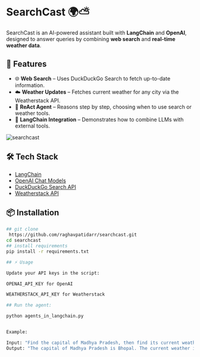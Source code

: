 # SearchCast 🌍⛅

SearchCast is an AI-powered assistant built with **LangChain** and **OpenAI**, designed to answer queries by combining **web search** and **real-time weather data**.

## 🚀 Features
- 🌐 **Web Search** – Uses DuckDuckGo Search to fetch up-to-date information.  
- ☁️ **Weather Updates** – Fetches current weather for any city via the Weatherstack API.  
- 🧠 **ReAct Agent** – Reasons step by step, choosing when to use search or weather tools.  
- 🔗 **LangChain Integration** – Demonstrates how to combine LLMs with external tools.

![searchcast](https://github.com/user-attachments/assets/10261f9b-1f96-4341-bebe-ab8fa74bf045)



## 🛠️ Tech Stack
- [LangChain](https://www.langchain.com/)  
- [OpenAI Chat Models](https://platform.openai.com/)  
- [DuckDuckGo Search API](https://duckduckgo.com/)  
- [Weatherstack API](https://weatherstack.com/)  

## 📦 Installation
```bash
## git clone
 https://github.com/raghavpatidarr/searchcast.git
cd searchcast
## install requirements
pip install -r requirements.txt

## ⚡ Usage

Update your API keys in the script:

OPENAI_API_KEY for OpenAI

WEATHERSTACK_API_KEY for Weatherstack

## Run the agent:

python agents_in_langchain.py


Example:

Input: "Find the capital of Madhya Pradesh, then find its current weather condition"
Output: "The capital of Madhya Pradesh is Bhopal. The current weather in Bhopal is ..."

